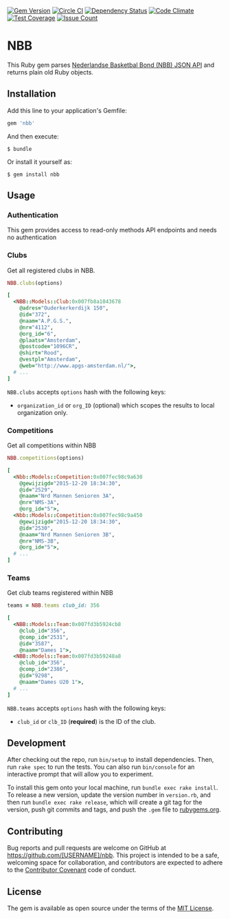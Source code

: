 [![Gem Version](https://badge.fury.io/rb/nbb.svg)](https://badge.fury.io/rb/nbb)
[![Circle CI](https://circleci.com/gh/ivdma/nbb.svg?style=svg)](https://circleci.com/gh/ivdma/nbb)
[![Dependency Status](https://gemnasium.com/ivdma/nbb.svg)](https://gemnasium.com/ivdma/nbb)
[![Code Climate](https://codeclimate.com/github/ivdma/nbb/badges/gpa.svg)](https://codeclimate.com/github/ivdma/nbb)
[![Test Coverage](https://codeclimate.com/github/ivdma/nbb/badges/coverage.svg)](https://codeclimate.com/github/ivdma/nbb/coverage)
[![Issue Count](https://codeclimate.com/github/ivdma/nbb/badges/issue_count.svg)](https://codeclimate.com/github/ivdma/nbb)

# NBB

This Ruby gem parses
[Nederlandse Basketbal Bond (NBB) JSON API](http://db.basketball.nl/help/koppelingen/json)
and returns plain old Ruby objects.

## Installation

Add this line to your application's Gemfile:

```ruby
gem 'nbb'
```

And then execute:

    $ bundle

Or install it yourself as:

    $ gem install nbb

## Usage

### Authentication

This gem provides access to read-only methods API endpoints and needs no authentication

### Clubs

Get all registered clubs in NBB.

```ruby
NBB.clubs(options)
```

```ruby
[
  <NBB::Models::Club:0x007fb8a1043678
    @adres="Ouderkerkerdijk 150",
    @id="372",
    @naam="A.P.G.S.",
    @nr="4112",
    @org_id="6",
    @plaats="Amsterdam",
    @postcode="1096CR",
    @shirt="Rood",
    @vestpl="Amsterdam",
    @web="http://www.apgs-amsterdam.nl/">,
  # ...
]
```

`NBB.clubs` accepts `options` hash with the following keys:

  - `organization_id` or `org_ID` (optional) which scopes the results to local organization only.

### Competitions

Get all competitions within NBB

```ruby
NBB.competitions(options)
```

```ruby
[
  <Nbb::Models::Competition:0x007fec98c9a630
    @gewijzigd="2015-12-20 18:34:30",
    @id="2529",
    @naam="Nrd Mannen Senioren 3A",
    @nr="NMS-3A",
    @org_id="5">,
  <Nbb::Models::Competition:0x007fec98c9a450
    @gewijzigd="2015-12-20 18:34:30",
    @id="2530",
    @naam="Nrd Mannen Senioren 3B",
    @nr="NMS-3B",
    @org_id="5">,
  # ...
]
```

### Teams

Get club teams registered within NBB

```ruby
teams = NBB.teams club_id: 356
```

```ruby
[
  <NBB::Models::Team:0x007fd3b5924cb8
    @club_id="356",
    @comp_id="2531",
    @id="3587",
    @naam="Dames 1">,
  <NBB::Models::Team:0x007fd3b59248a8
    @club_id="356",
    @comp_id="2386",
    @id="9298",
    @naam="Dames U20 1">,
  # ...
]
```

`NBB.teams` accepts `options` hash with the following keys:

  - `club_id` or `clb_ID` (**required**) is the ID of the club.

## Development

After checking out the repo, run `bin/setup` to install dependencies. Then, run `rake spec` to run the tests. You can
also run `bin/console` for an interactive prompt that will allow you to experiment.

To install this gem onto your local machine, run `bundle exec rake install`. To release a new version, update the
version number in `version.rb`, and then run `bundle exec rake release`, which will create a git tag for the version,
push git commits and tags, and push the `.gem` file to [rubygems.org](https://rubygems.org).

## Contributing

Bug reports and pull requests are welcome on GitHub at https://github.com/[USERNAME]/nbb. This project is intended to
be a safe, welcoming space for collaboration, and contributors are expected to adhere to the
[Contributor Covenant](contributor-covenant.org) code of conduct.

## License

The gem is available as open source under the terms of the [MIT License](http://opensource.org/licenses/MIT).
